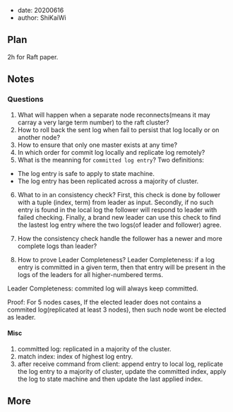 - date: 20200616 
- author: ShiKaiWi

## Plan
2h for Raft paper.

## Notes
### Questions
1. What will happen when a separate node reconnects(means it may carray a very large term number) to the raft cluster?
2. How to roll back the sent log when fail to persist that log locally or on another node?
3. How to ensure that only one master exists at any time?
4. In which order for commit log locally and replicate log remotely?
5. What is the meanning for `committed log entry`? 
Two definitions:
- The log entry is safe to apply to state machine.
- The log entry has been replicated across a majority of cluster.

6. What to in an consistency check?
First, this check is done by follower with a tuple (index, term) from leader as input.
Secondly, if no such entry is found in the local log the follower will respond to leader with failed checking.
Finally, a brand new leader can use this check to find the lastest log entry where the two logs(of leader and follower) agree.

7. How the consistency check handle the follower has a newer and more complete logs than leader?

8. How to prove Leader Completeness?
Leader Completeness: if a log entry is committed in a given term, then that entry will be present in the logs of the leaders for all higher-numbered terms.

Leader Completeness: commited log will always keep committed.

Proof: For 5 nodes cases, If the elected leader does not contains a commited log(replicated at least 3 nodes), then such node wont be elected as leader.

#### Misc
1. committed log: replicated in a majority of the cluster.
2. match index: index of highest log entry.
3. after receive command from client: append entry to local log, replicate the log entry to a majority of cluster, update the committed index, apply the log to state machine and then update the last applied index.


## More

